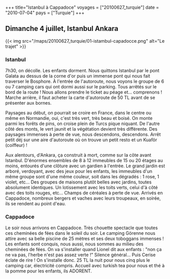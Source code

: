 +++
title="Istanbul à Cappadoce"
voyages = ["20100627_turquie"]
date = "2010-07-04"
pays = ["Turquie"]
+++


## Dimanche 4 juillet, Istanbul Ankara

{{< img src="/maps/20100627_turquie/01-istambul-capadocce.png" alt="Le trajet" >}}

### Istanbul

7h30, on décolle. Les enfants dorment. Nous quittons Istanbul par le pont Galata au dessus de la corne d'or puis un immense pont qui nous fait traverser le Bosphore. À l'entrée de l'autoroute, nous voyons le groupe de 6 ou 7 camping cars qui ont dormi aussi sur le parking. Tous arrêtés sur le bord de la route ! Nous allons prendre le ticket au péage et... comprenons ! Marche arrière, il faut acheter la carte d'autoroute de 50 TL avant de se présenter aux bornes.

Paysages au début, on pourrait se croire en France, dans le centre ou même en Normandie, oui, c'est très vert, très beau et boisé. On monte parmi les forêts de pins, on croise plein de Turcs pique niquant. De l'autre côté des monts, le vert jaunit et la végétation devient très différente.
Des paysages immenses à perte de vue, nous descendons, descendons. Arrêt petit déj sur une aire d'autoroute où on trouve un petit resto et un Kuaför (coiffeur) !

Aux alentours, d'Ankara, ça construit à mort, comme sur la côte avant Istanbul.
D'énormes ensembles de 8 à 12 immeubles de 15 ou 20 étages au moins, entourés d'une clôture avec un gardien à l'entrée. Le grand jardin est arboré, verdoyant, avec des jeux pour les enfants, les immeubles d'un même groupe sont d'une même couleur, soit dans les dégradés : 1 rose, 1 violet, etc... Des groupes de maisons plutôt belles avec jardins, toutes absolument identiques. Un lotissement avec les toits verts, celui d'à côté avec des toits rouges, etc... Champs de céréales à perte de vue. Arrivés en Cappadoce, nombreux bergers et vaches avec leurs troupeaux, en soirée, ils se rendent au point d'eau.

### Cappadoce

Le soir nous arrivons en Cappadoce. Très chouette spectacle que toutes ces cheminées de fées dans le soleil du soir. Le camping Görenne nous attire avec sa belle piscine de 25 mètres et ses deux toboggans immenses ! Les enfants sont conquis, nous aussi, nous sommes au milieu des cheminées de fées. On va s'installer quand Lionel dit aux enfants : "non ça ne va pas, l'herbe n'est pas assez verte !" Silence général... Puis Cerise éclate de rire ! On s'installe donc. 25 TL la nuit pour nous cinq plus le camping car, électricité compris. Accueil avec turkish tea pour nous et thé à la pomme pour les enfants, ils ADORENT.


